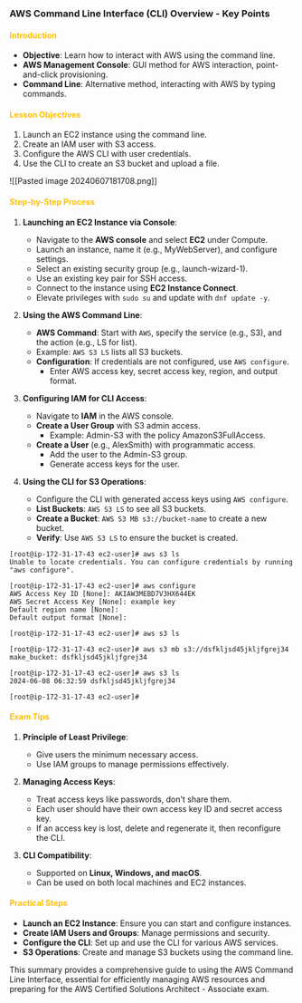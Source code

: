 ### AWS Command Line Interface (CLI) Overview - Key Points

#### <span style="color:#ffc000">Introduction</span>
- **Objective**: Learn how to interact with AWS using the command line.
- **AWS Management Console**: GUI method for AWS interaction, point-and-click provisioning.
- **Command Line**: Alternative method, interacting with AWS by typing commands.

#### <span style="color:#ffc000">Lesson Objectives</span>
1. Launch an EC2 instance using the command line.
2. Create an IAM user with S3 access.
3. Configure the AWS CLI with user credentials.
4. Use the CLI to create an S3 bucket and upload a file.

![[Pasted image 20240607181708.png]]

#### <span style="color:#ffc000">Step-by-Step Process</span>

1. **Launching an EC2 Instance via Console**:
   - Navigate to the **AWS console** and select **EC2** under Compute.
   - Launch an instance, name it (e.g., MyWebServer), and configure settings.
   - Select an existing security group (e.g., launch-wizard-1).
   - Use an existing key pair for SSH access.
   - Connect to the instance using **EC2 Instance Connect**.
   - Elevate privileges with `sudo su` and update with `dnf update -y`.

2. **Using the AWS Command Line**:
   - **AWS Command**: Start with `AWS`, specify the service (e.g., S3), and the action (e.g., LS for list).
   - Example: `AWS S3 LS` lists all S3 buckets.
   - **Configuration**: If credentials are not configured, use `AWS configure`.
     - Enter AWS access key, secret access key, region, and output format.

3. **Configuring IAM for CLI Access**:
   - Navigate to **IAM** in the AWS console.
   - **Create a User Group** with S3 admin access.
     - Example: Admin-S3 with the policy AmazonS3FullAccess.
   - **Create a User** (e.g., AlexSmith) with programmatic access.
     - Add the user to the Admin-S3 group.
     - Generate access keys for the user.

4. **Using the CLI for S3 Operations**:
   - Configure the CLI with generated access keys using `AWS configure`.
   - **List Buckets**: `AWS S3 LS` to see all S3 buckets.
   - **Create a Bucket**: `AWS S3 MB s3://bucket-name` to create a new bucket.
   - **Verify**: Use `AWS S3 LS` to ensure the bucket is created.

```aws
[root@ip-172-31-17-43 ec2-user]# aws s3 ls
Unable to locate credentials. You can configure credentials by running "aws configure".

[root@ip-172-31-17-43 ec2-user]# aws configure
AWS Access Key ID [None]: AKIAW3MEBD7V3HX644EK
AWS Secret Access Key [None]: example key
Default region name [None]: 
Default output format [None]: 

[root@ip-172-31-17-43 ec2-user]# aws s3 ls

[root@ip-172-31-17-43 ec2-user]# aws s3 mb s3://dsfkljsd45jkljfgrej34
make_bucket: dsfkljsd45jkljfgrej34

[root@ip-172-31-17-43 ec2-user]# aws s3 ls
2024-06-08 06:32:59 dsfkljsd45jkljfgrej34

[root@ip-172-31-17-43 ec2-user]# 
```

#### <span style="color:#ffc000">Exam Tips</span>
1. **Principle of Least Privilege**:
   - Give users the minimum necessary access.
   - Use IAM groups to manage permissions effectively.

2. **Managing Access Keys**:
   - Treat access keys like passwords, don't share them.
   - Each user should have their own access key ID and secret access key.
   - If an access key is lost, delete and regenerate it, then reconfigure the CLI.

3. **CLI Compatibility**:
   - Supported on **Linux, Windows, and macOS**.
   - Can be used on both local machines and EC2 instances.

#### <span style="color:#ffc000">Practical Steps</span>
- **Launch an EC2 Instance**: Ensure you can start and configure instances.
- **Create IAM Users and Groups**: Manage permissions and security.
- **Configure the CLI**: Set up and use the CLI for various AWS services.
- **S3 Operations**: Create and manage S3 buckets using the command line.

This summary provides a comprehensive guide to using the AWS Command Line Interface, essential for efficiently managing AWS resources and preparing for the AWS Certified Solutions Architect - Associate exam.